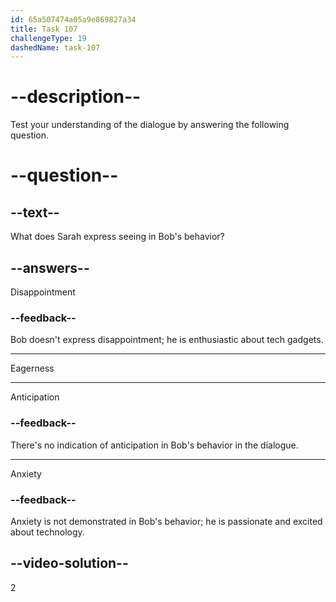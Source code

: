 ```yaml
---
id: 65a507474a05a9e869827a34
title: Task 107
challengeType: 19
dashedName: task-107
---
```


# --description--

Test your understanding of the dialogue by answering the following question.

# --question--

## --text--

What does Sarah express seeing in Bob's behavior?

## --answers--

Disappointment

### --feedback--

Bob doesn't express disappointment; he is enthusiastic about tech gadgets.

---

Eagerness

---

Anticipation

### --feedback--

There's no indication of anticipation in Bob's behavior in the dialogue.

---

Anxiety

### --feedback--

Anxiety is not demonstrated in Bob's behavior; he is passionate and excited about technology.

## --video-solution--

2
